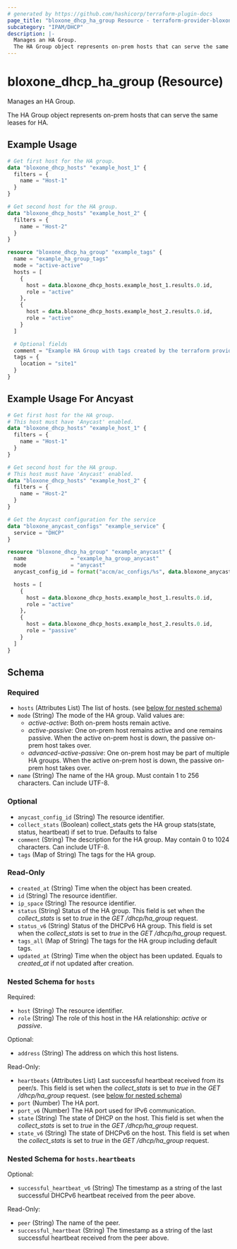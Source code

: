 ```yaml
---
# generated by https://github.com/hashicorp/terraform-plugin-docs
page_title: "bloxone_dhcp_ha_group Resource - terraform-provider-bloxone"
subcategory: "IPAM/DHCP"
description: |-
  Manages an HA Group.
  The HA Group object represents on-prem hosts that can serve the same leases for HA.
---
```


# bloxone_dhcp_ha_group (Resource)

Manages an HA Group.

The HA Group object represents on-prem hosts that can serve the same leases for HA.

## Example Usage

```terraform
# Get first host for the HA group.
data "bloxone_dhcp_hosts" "example_host_1" {
  filters = {
    name = "Host-1"
  }
}

# Get second host for the HA group.
data "bloxone_dhcp_hosts" "example_host_2" {
  filters = {
    name = "Host-2"
  }
}

resource "bloxone_dhcp_ha_group" "example_tags" {
  name = "example_ha_group_tags"
  mode = "active-active"
  hosts = [
    {
      host = data.bloxone_dhcp_hosts.example_host_1.results.0.id,
      role = "active"
    },
    {
      host = data.bloxone_dhcp_hosts.example_host_2.results.0.id,
      role = "active"
    }
  ]

  # Optional fields
  comment = "Example HA Group with tags created by the terraform provider"
  tags = {
    location = "site1"
  }
}
```

## Example Usage For Ancyast

```terraform
# Get first host for the HA group.
# This host must have 'Anycast' enabled.
data "bloxone_dhcp_hosts" "example_host_1" {
  filters = {
    name = "Host-1"
  }
}

# Get second host for the HA group.
# This host must have 'Anycast' enabled.
data "bloxone_dhcp_hosts" "example_host_2" {
  filters = {
    name = "Host-2"
  }
}

# Get the Anycast configuration for the service
data "bloxone_anycast_configs" "example_service" {
  service = "DHCP"
}

resource "bloxone_dhcp_ha_group" "example_anycast" {
  name              = "example_ha_group_anycast"
  mode              = "anycast"
  anycast_config_id = format("accm/ac_configs/%s", data.bloxone_anycast_configs.example_service.results.0.id)

  hosts = [
    {
      host = data.bloxone_dhcp_hosts.example_host_1.results.0.id,
      role = "active"
    },
    {
      host = data.bloxone_dhcp_hosts.example_host_2.results.0.id,
      role = "passive"
    }
  ]
}
```

<!-- schema generated by tfplugindocs -->
## Schema

### Required

- `hosts` (Attributes List) The list of hosts. (see [below for nested schema](#nestedatt--hosts))
- `mode` (String) The mode of the HA group. Valid values are:
  * _active-active_: Both on-prem hosts remain active.
  * _active-passive_: One on-prem host remains active and one remains passive. When the active on-prem host is down, the passive on-prem host takes over.
  * _advanced-active-passive_: One on-prem host may be part of multiple HA groups. When the active on-prem host is down, the passive on-prem host takes over.
- `name` (String) The name of the HA group. Must contain 1 to 256 characters. Can include UTF-8.

### Optional

- `anycast_config_id` (String) The resource identifier.
- `collect_stats` (Boolean) collect_stats gets the HA group stats(state, status, heartbeat) if set to true. Defaults to false
- `comment` (String) The description for the HA group. May contain 0 to 1024 characters. Can include UTF-8.
- `tags` (Map of String) The tags for the HA group.

### Read-Only

- `created_at` (String) Time when the object has been created.
- `id` (String) The resource identifier.
- `ip_space` (String) The resource identifier.
- `status` (String) Status of the HA group. This field is set when the _collect_stats_ is set to _true_ in the _GET_ _/dhcp/ha_group_ request.
- `status_v6` (String) Status of the DHCPv6 HA group. This field is set when the _collect_stats_ is set to _true_ in the _GET_ _/dhcp/ha_group_ request.
- `tags_all` (Map of String) The tags for the HA group including default tags.
- `updated_at` (String) Time when the object has been updated. Equals to _created_at_ if not updated after creation.

<a id="nestedatt--hosts"></a>
### Nested Schema for `hosts`

Required:

- `host` (String) The resource identifier.
- `role` (String) The role of this host in the HA relationship: _active_ or _passive_.

Optional:

- `address` (String) The address on which this host listens.

Read-Only:

- `heartbeats` (Attributes List) Last successful heartbeat received from its peer/s. This field is set when the _collect_stats_ is set to _true_ in the _GET_ _/dhcp/ha_group_ request. (see [below for nested schema](#nestedatt--hosts--heartbeats))
- `port` (Number) The HA port.
- `port_v6` (Number) The HA port used for IPv6 communication.
- `state` (String) The state of DHCP on the host. This field is set when the _collect_stats_ is set to _true_ in the _GET_ _/dhcp/ha_group_ request.
- `state_v6` (String) The state of DHCPv6 on the host. This field is set when the _collect_stats_ is set to _true_ in the _GET_ _/dhcp/ha_group_ request.

<a id="nestedatt--hosts--heartbeats"></a>
### Nested Schema for `hosts.heartbeats`

Optional:

- `successful_heartbeat_v6` (String) The timestamp as a string of the last successful DHCPv6 heartbeat received from the peer above.

Read-Only:

- `peer` (String) The name of the peer.
- `successful_heartbeat` (String) The timestamp as a string of the last successful heartbeat received from the peer above.
